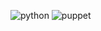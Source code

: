 ![python](http://git01.test.aza.se/freeri/vim-ide/raw/master/images/python.png)
![puppet](http://git01.test.aza.se/freeri/vim-ide/raw/master/images/puppet.png)

